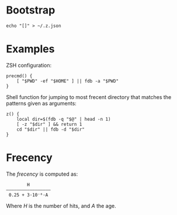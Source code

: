# Bootstrap

	echo "[]" > ~/.z.json

# Examples

ZSH configuration:

	precmd() {
		[ "$PWD" -ef "$HOME" ] || fdb -a "$PWD"
	}

Shell function for jumping to most frecent directory that matches the patterns given as arguments:

	z() {
		local dir=$(fdb -q "$@" | head -n 1)
		[ -z "$dir" ] && return 1
		cd "$dir" || fdb -d "$dir"
	}


# Frecency

The *frecency* is computed as:

	        H
	—————————————————
	 0.25 + 3·10⁻⁶·A

Where *H* is the number of hits, and *A* the age.

